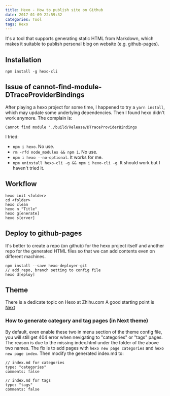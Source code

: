 ```yaml
---
title: Hexo - How to publish site on Github
date: 2017-01-09 22:59:32
categories: Tool
tags: Hexo
---
```


It's a tool that supports generating static HTML from Markdown, which makes it suitable to publish personal blog on website (e.g. github-pages).

## Installation
```
npm install -g hexo-cli
```

## Issue of cannot-find-module-DTraceProviderBindings
After playing a hexo project for some time, I happened to try a `yarn install`, which may update some underlying dependencies. Then I found hexo didn't work anymore. The complain is:
```  
Cannot find module './build/Release/DTraceProviderBindings
```

I tried: 
+ `npm i hexo`. No use.
+ `rm -rfd node_modules && npm i`. No use.
+ `npm i hexo --no-optional`. It works for me.
+ `npm uninstall hexo-cli -g && npm i hexo-cli -g`. It should work but I haven't tried it.

## Workflow
```
hexo init <folder>
cd <folder>
hexo clean
hexo n "Title"
hexo g[enerate]
hexo s[erver]
```

## Deploy to github-pages
It's better to create a repo (on github) for the hexo project itself and another repo for the generated HTML files so that we can add contents even on different machines.
```
npm install --save hexo-deployer-git
// add repo, branch setting to config file
hexo d[eploy]
```

## Theme
There is a dedicate topic on Hexo at Zhihu.com
A good starting point is [Next](http://theme-next.iissnan.com)

### How to generate category and tag pages (in Next theme)
By default, even enable these two in menu section of the theme config file, you will still get 404 error when nevigating to "categories" or "tags" pages. The reason is due to the missing index.html under the folder of the above two names. The fix is to add pages with `hexo new page categories` and `hexo new page index`. Then modify the generated index.md to:
```
// index.md for categories
type: "categories"
comments: false

// index.md for tags 
type: "tags"
comments: false
```